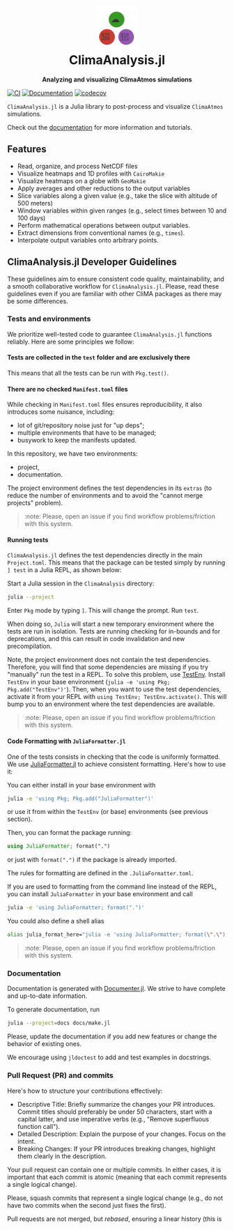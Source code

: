 <h1 align="center">
  <img src="logo.svg" width="100px"> <br>
ClimaAnalysis.jl
</h1>
<p align="center">
  <strong>Analyzing and visualizing ClimaAtmos simulations</strong>
</p>

[![CI](https://github.com/CliMA/ClimaAnalysis.jl/actions/workflows/CI.yml/badge.svg)](https://github.com/CliMA/ClimaAnalysis.jl/actions/workflows/CI.yml)
[![Documentation](https://img.shields.io/badge/docs-stable-blue.svg)](https://CliMA.github.io/ClimaAnalysis.jl)
[![codecov](https://codecov.io/gh/CliMA/ClimaAnalysis.jl/graph/badge.svg?token=tXO3LzS8v9)](https://codecov.io/gh/CliMA/ClimaAnalysis.jl)

`ClimaAnalysis.jl` is a Julia library to post-process and visualize `ClimaAtmos`
simulations.

Check out the [documentation](https://CliMA.github.io/ClimaAnalysis.jl) for more information and tutorials.

## Features

- Read, organize, and process NetCDF files
- Visualize heatmaps and 1D profiles with `CairoMakie`
- Visualize heatmaps on a globe with `GeoMakie`
- Apply averages and other reductions to the output variables
- Slice variables along a given value (e.g., take the slice with altitude of 500 meters)
- Window variables within given ranges (e.g., select times between 10 and 100 days)
- Perform mathematical operations between output variables.
- Extract dimensions from conventional names (e.g., `times`).
- Interpolate output variables onto arbitrary points.

## ClimaAnalysis.jl Developer Guidelines

These guidelines aim to ensure consistent code quality, maintainability, and a
smooth collaborative workflow for `ClimaAnalysis.jl`. Please, read these
guidelines even if you are familiar with other CliMA packages as there may be
some differences.

### Tests and environments

We prioritize well-tested code to guarantee `ClimaAnalysis.jl` functions
reliably. Here are some principles we follow:

#### Tests are collected in the `test` folder and are exclusively there

This means that all the tests can be run with `Pkg.test()`.

#### There are no checked `Manifest.toml` files

While checking in `Manifest.toml` files ensures reproducibility, it also
introduces some nuisance, including:
- lot of git/repository noise just for "up deps";
- multiple environments that have to be managed;
- busywork to keep the manifests updated.

In this repository, we have two environments:
- project,
- documentation.

The project environment defines the test dependencies in its `extras` (to reduce
the number of environments and to avoid the "cannot merge projects" problem).

> :note: Please, open an issue if you find workflow problems/friction with this
> system.

#### Running tests

`ClimaAnalysis.jl` defines the test dependencies directly in the main
`Project.toml`. This means that the package can be tested simply by running `]
test` in a Julia REPL, as shown below:

Start a Julia session in the `ClimaAnalysis` directory:
``` sh
julia --project
```
Enter `Pkg` mode by typing `]`. This will change the prompt. Run `test`.

When doing so, `Julia` will start a new temporary environment where the tests
are run in isolation. Tests are running checking for in-bounds and for
deprecations, and this can result in code invalidation and new precompilation.

Note, the project environment does not contain the test dependencies. Therefore,
you will find that some dependencies are missing if you try "manually" run the
test in a REPL. To solve this problem, use
[TestEnv](https://github.com/JuliaTesting/TestEnv.jl). Install `TestEnv` in your
base environment (`julia -e 'using Pkg; Pkg.add("TestEnv")'`). Then, when you
want to use the test dependencies, activate it from your REPL with `using
TestEnv; TestEnv.activate()`. This will bump you to an environment where the
test dependencies are available.

> :note: Please, open an issue if you find workflow problems/friction with this
> system.

#### Code Formatting with `JuliaFormatter.jl`

One of the tests consists in checking that the code is uniformly formatted. We
use [JuliaFormatter.jl](https://github.com/domluna/JuliaFormatter.jl) to achieve
consistent formatting. Here's how to use it:

You can either install in your base environment with
``` sh
julia -e 'using Pkg; Pkg.add("JuliaFormatter")'
```
or use it from within the `TestEnv` (or base) environments (see previous section).

Then, you can format the package running:
``` julia
using JuliaFormatter; format(".")
```
or just with `format(".")` if the package is already imported.

The rules for formatting are defined in the `.JuliaFormatter.toml`.

If you are used to formatting from the command line instead of the REPL, you can
install `JuliaFormatter` in your base environment and call
``` sh
julia -e 'using JuliaFormatter; format(".")'
```
You could also define a shell alias
``` sh
alias julia_format_here="julia -e 'using JuliaFormatter; format(\".\")'"
```

> :note: Please, open an issue if you find workflow problems/friction with this
> system.

### Documentation

Documentation is generated with
[Documenter.jl](https://documenter.juliadocs.org/stable/). We strive to have
complete and up-to-date information.

To generate documentation, run
``` sh
julia --project=docs docs/make.jl
```

Please, update the documentation if you add new features or change the behavior
of existing ones.

We encourage using `jldoctest` to add and test examples in docstrings.

### Pull Request (PR) and commits

Here's how to structure your contributions effectively:

- Descriptive Title: Briefly summarize the changes your PR introduces. Commit
  titles should preferably be under 50 characters, start with a capital latter,
  and use imperative verbs (e.g., "Remove superfluous function call").
- Detailed Description: Explain the purpose of your changes. Focus on the
  intent.
- Breaking Changes: If your PR introduces breaking changes, highlight them
  clearly in the description.

Your pull request can contain one or multiple commits. In either cases, it is
important that each commit is atomic (meaning that each commit represents a
single logical change).

Please, squash commits that represent a single logical change (e.g., do not have
two commits when the second just fixes the first).

Pull requests are not merged, but _rebased_, ensuring a linear history (this is
